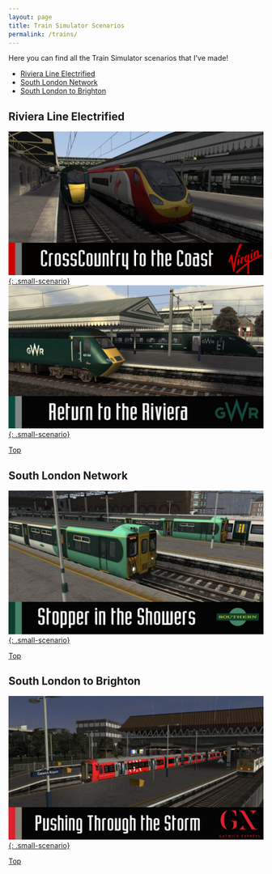 ```yaml
---
layout: page
title: Train Simulator Scenarios
permalink: /trains/
---
```


Here you can find all the Train Simulator scenarios that I've made!

* [Riviera Line Electrified](#riviera-line-electrified)
* [South London Network](#south-london-network)
* [South London to Brighton](#south-london-to-brighton)

## Riviera Line Electrified 
[![CrossCountry to the Coast](/images/scenarios/crosscountry-to-the-coast.jpg){: .small-scenario}](crosscountry-to-the-coast) 
[![Return to the Riviera](/images/scenarios/return-to-the-riviera.jpg){: .small-scenario}](return-to-the-riviera)

[Top](#top)

## South London Network
[![Stopper in the Showers](/images/scenarios/stopper-in-the-showers.jpg){: .small-scenario}](stopper-in-the-showers)

[Top](#top)

## South London to Brighton
[![Pushing Through the Storm](/images/scenarios/pushing-through-the-storm.jpg){: .small-scenario}](pushing-through-the-storm)

[Top](#top)